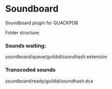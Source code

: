 # Soundboard

Soundboard plugin for QUACKPDB

Folder structure:

### Sounds waiting:
soundboard/queue/guildid/soundhash.extension

### Transcoded sounds
soundboard/ready/guildid/soundhash.dca
